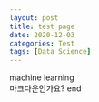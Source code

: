 ```yaml
---
layout: post
title: test page
date: 2020-12-03
categories: Test
tags: [Data Science]
---
```


machine learning  
마크다운인가요?
end